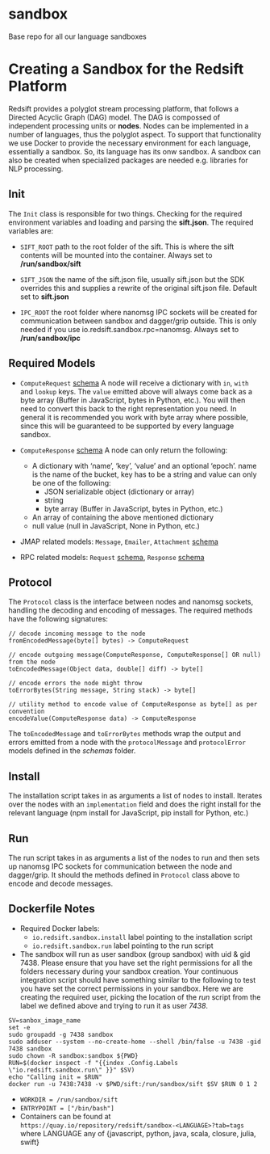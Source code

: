 # sandbox
Base repo for all our language sandboxes

# Creating a Sandbox for the Redsift Platform


Redsift provides a polyglot stream processing platform, that follows a Directed Acyclic Graph (DAG) model. The DAG is compossed of independent processing units or **nodes**. Nodes can be implemented in a number of languages, thus the polyglot aspect. To support that functionality we use Docker to provide the necessary environment for each language, essentially a sandbox. So, its language has its onw sandbox. A sandbox can also be created when specialized packages are needed e.g. libraries for NLP processing.

## Init

The `Init` class is responsible for two things. Checking for the required environment variables and loading and parsing the **sift.json**. The required variables are:

- `SIFT_ROOT` path to the root folder of the sift. This is where the sift contents will be mounted into the container. Always set to **/run/sandbox/sift**

- `SIFT_JSON` the name of the sift.json file, usually sift.json but the SDK overrides this and supplies a rewrite of the original sift.json file. Default set to **sift.json**

- `IPC_ROOT` the root folder where nanomsg IPC sockets will be created for communication between sandbox and dagger/grip outside. This is only needed if you use io.redsift.sandbox.rpc=nanomsg. Always set to **/run/sandbox/ipc**


## Required Models

- `ComputeRequest` [schema](https://github.com/redsift/sandbox/blob/master/schemas/computeRequest.json) A node will receive a dictionary with `in`, `with` and `lookup` keys. The `value` emitted above will always come back as a byte array (Buffer in JavaScript, bytes in Python, etc.). You will then need to convert this back to the right representation you need. In general it is recommended you work with byte array where possible, since this will be guaranteed to be supported by every language sandbox.

- `ComputeResponse` [schema](https://github.com/redsift/sandbox/blob/master/schemas/computeResponse.json) A node can only return the following:
  - A dictionary with ‘name’, ‘key’, ‘value’ and an optional ‘epoch’. name is the name of the bucket, key has to be a string and value can only be one of the following:
    - JSON serializable object (dictionary or array)
    - string
    - byte array (Buffer in JavaScript, bytes in Python, etc.)
  - An array of containing the above mentioned dictionary
  - null value (null in JavaScript, None in Python, etc.)


- JMAP related models: `Message`, `Emailer`, `Attachment` [schema](https://github.com/redsift/sandbox/blob/master/schemas/jmapMessage.json)

- RPC related models: `Request` [schema](https://github.com/redsift/sandbox/blob/master/schemas/rpcRequest.json), `Response` [schema](https://github.com/redsift/sandbox/blob/master/schemas/rpcResponse.json)

## Protocol

The `Protocol` class is the interface between nodes and nanomsg sockets, handling the decoding and encoding of messages. The required methods have the following signatures:

```
// decode incoming message to the node
fromEncodedMessage(byte[] bytes) -> ComputeRequest

// encode outgoing message(ComputeResponse, ComputeResponse[] OR null) from the node
toEncodedMessage(Object data, double[] diff) -> byte[]

// encode errors the node might throw
toErrorBytes(String message, String stack) -> byte[] 

// utility method to encode value of ComputeResponse as byte[] as per convention
encodeValue(ComputeResponse data) -> ComputeResponse
```

The `toEncodedMessage` and `toErrorBytes` methods wrap the output and errors emitted from a node with the `protocolMessage` and `protocolError` models defined in the *schemas* folder.

## Install

The installation script takes in as arguments a list of nodes to install. Iterates over the nodes with an `implementation` field and does the right install for the relevant language (npm install for JavaScript, pip install for Python, etc.)

## Run

The run script takes in as arguments a list of the nodes to run and then sets up nanomsg IPC sockets for communication between the node and dagger/grip. It should the methods defined in `Protocol` class above to encode and decode messages.

## Dockerfile Notes

- Required Docker labels:
  - `io.redsift.sandbox.install` label pointing to the installation script
  - `io.redsift.sandbox.run` label pointing to the run script
- The sandbox will run as user sandbox (group sandbox) with uid & gid 7438. Please ensure that you have set the right permissions for all the folders necessary during your sandbox creation. Your continuous integration script should have something similar to the following to test you have set the correct permissions in your sandbox. Here we are creating the required user, picking the location  of the *run* script from the label we defined above and trying to run it as user *7438*.

```
SV=sanbox_image_name
set -e
sudo groupadd -g 7438 sandbox
sudo adduser --system --no-create-home --shell /bin/false -u 7438 -gid 7438 sandbox
sudo chown -R sandbox:sandbox ${PWD}
RUN=$(docker inspect -f "{{index .Config.Labels \"io.redsift.sandbox.run\" }}" $SV)
echo "Calling init = $RUN"
docker run -u 7438:7438 -v $PWD/sift:/run/sandbox/sift $SV $RUN 0 1 2
```
- `WORKDIR = /run/sandbox/sift`
- `ENTRYPOINT = ["/bin/bash"]`
- Containers can be found at `https://quay.io/repository/redsift/sandbox-<LANGUAGE>?tab=tags` where LANGUAGE any of {javascript, python, java, scala, closure, julia, swift}
  
